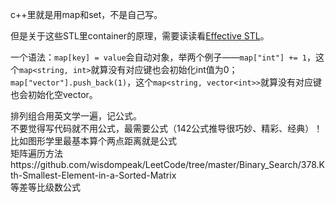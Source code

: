 c++里就是用map和set，不是自己写。

但是关于这些STL里container的原理，需要读读看[Effective STL](https://github.com/V2beach/books/blob/main/effective%20stl.pdf)。

一个语法：`map[key] = value`会自动对象，举两个例子——`map["int"] += 1`，这个`map<string, int>`就算没有对应键也会初始化int值为0；`map["vector"].push_back(1)`，这个`map<string, vector<int>>`就算没有对应键也会初始化空vector。

排列组合用英文学一遍，记公式。  
不要觉得写代码就不用公式，最需要公式（142公式推导很巧妙、精彩、经典）！比如图形学里最基本算个两点距离就是公式  
矩阵遍历方法https://github.com/wisdompeak/LeetCode/tree/master/Binary_Search/378.Kth-Smallest-Element-in-a-Sorted-Matrix  
等差等比级数公式  